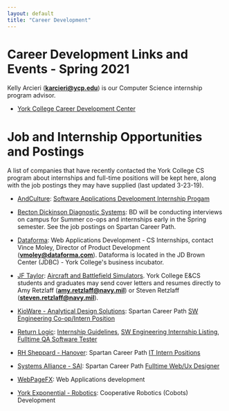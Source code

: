 ```yaml
---
layout: default
title: "Career Development"
---
```


Career Development Links and Events - Spring 2021
====================================================
Kelly Arcieri (**karcieri@ycp.edu**) is our Computer Science internship program advisor.

* [York College Career Development Center](https://www.ycp.edu/about-us/offices-and-departments/student-success/career-development-center/)

<!--

* [YCP Career Development Events Poster - Spring 2019](FINAL_Spring_2019_Events_Poster.pdf)

-->


Job and Internship Opportunities and Postings
=============================================
A list of companies that have recently contacted the York College CS program about internships and full-time positions will be kept here, along with the job postings they may have supplied (last updated 3-23-19).

* [AndCulture](https://andculture.com): [Software Applications Development Internship Progam](AndcultureInternshipProgram-SLIP_PROGRAM_2019-FINAL.pdf)

* [Becton Dickinson Diagnostic Systems](https://www.bd.com/en-us/company/about-bd): BD will be conducting interviews on campus for Summer co-ops and internships early in the Spring semester.  See the job postings on Spartan Career Path.

* [Dataforma](https://www.dataforma.com): Web Applications Development - CS Internships, contact Vince Moley, Director of Product Development (**vmoley@dataforma.com**).  Dataforma is located in the JD Brown Center (JDBC) - York College's business incubator.

* [JF Taylor](https://www.jfti.com): [Aircraft and Battlefield Simulators](https://www.jfti.com/CAREERS).  York College E&CS students and graduates may send cover letters and resumes directly to Amy Retzlaff (**amy.retzlaff@navy.mil**) or Steven Retzlaff (**steven.retzlaff@navy.mil**).

* [KioWare - Analytical Design Solutions](https://www.kioware.com): Spartan Career Path [SW Engineering Co-op/Intern Position](KioWare_SW_Engineer_Intern.pdf)

* [Return Logic](https://returnlogic.com): [Internship Guidelines](ReturnLogic_Internship_Guidelines.pdf), [SW Engineering Internship Listing](ReturnLogic_Engineering_Internship_University_Listing.pdf), [Fulltime QA Software Tester](ReturnLogic_QA_Software_Tester.pdf)

* [RH Sheppard - Hanover](http://rhsheppard.com): Spartan Career Path [IT Intern Positions](RHSheppard_IT_Intern.pdf)

* [Systems Alliance - SAI](https://www.systemsalliance.com): Spartan Career Path [Fulltime Web/Ux Designer](SAI_Web_UX_Designer.pdf)

* [WebPageFX](https://www.webpagefx.com): Web Applications development

* [York Exponential - Robotics](http://yorkexponential.com): Cooperative Robotics (Cobots) Development

<!--

* [Merit Marketing](https://www.madewithmerit.com): [Web Applications Development](MeritMarketingWebDeveloperJobDescription.pdf)

* [Naval Air Warfare Center - Aircraft Division (NAWCAD)](https://www.indeed.com/jobs?q=Science-Technology-Engineering-Math+%28STEM%29+Student+Internships&l=Lexington+Park%2C+MD)

* [PrivacyCheq.com Web Applications Support](PrivacyCheqPosting_012118.pdf)

-->